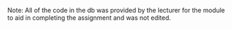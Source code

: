 Note: All of the code in the db was provided by the lecturer for the module to aid in completing the assignment and was not edited.
